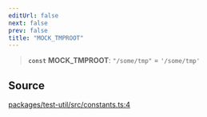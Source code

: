 ```yaml
---
editUrl: false
next: false
prev: false
title: "MOCK_TMPROOT"
---
```


> **`const`** **MOCK\_TMPROOT**: `"/some/tmp"` = `'/some/tmp'`

## Source

[packages/test-util/src/constants.ts:4](https://github.com/boneskull/midnight-smoker/blob/417858b/packages/test-util/src/constants.ts#L4)
